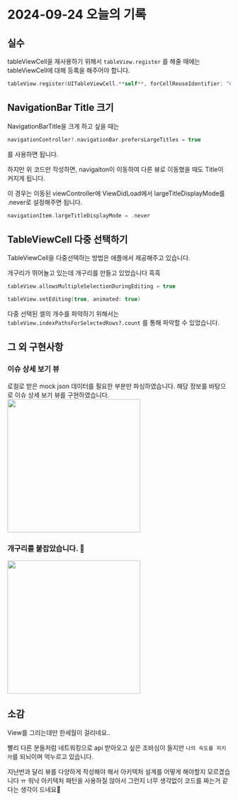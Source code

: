 
# 2024-09-24 오늘의 기록

## 실수
tableViewCell을 재사용하기 위해서 `tableView.register` 를 해줄 때에는 tableViewCell에 대해 등록을 해주어야 합니다.

```swift
tableView.register(UITableViewCell.**self**, forCellReuseIdentifier: "ContentTableViewCell")
```

## NavigationBar Title 크기
NavigationBarTitle을 크게 하고 싶을 때는

```swift
navigationController?.navigationBar.prefersLargeTitles = true
```
를 사용하면 됩니다.

하지만 위 코드만 작성하면, navigaiton이 이동하여 다른 뷰로 이동했을 때도 Title이 커지게 됩니다.

이 경우는 이동된 viewController에 ViewDidLoad에서 largeTitleDisplayMode를 .never로 설정해주면 됩니다.
```swift
navigationItem.largeTitleDisplayMode = .never
```


## TableViewCell 다중 선택하기
TableViewCell을 다중선택하는 방법은 애플에서 제공해주고 있습니다.

개구리가 뛰어놀고 있는데 개구리를 만들고 있었습니다 흑흑

```swift
tableView.allowsMultipleSelectionDuringEditing = true

tableView.setEditing(true, animated: true)
```

다중 선택된 셀의 개수를 파악하기 위해서는
`tableView.indexPathsForSelectedRows?.count` 를 통해 파악할 수 있었습니다.

## 그 외 구현사항
### 이슈 상세 보기 뷰
로컬로 받은 mock json 데이터를 필요한 부분만 파싱하였습니다.
해당 정보를 바탕으로 이슈 상세 보기 뷰를 구현하였습니다.
<img src="https://i.imgur.com/dgLRAFP.gif" width="300" />

### 개구리를 붙잡았습니다. 🐸
<img src="https://i.imgur.com/833r9TF.gif" width="300" />

## 소감
View를 그리는데만 한세월이 걸리네요..

빨리 다른 분들처럼 네트워킹으로 api 받아오고 싶은 조바심이 들지만 `나의 속도를 지키자`를 되뇌이며 억누르고 있습니다.

지난번과 달리 뷰를 다양하게 작성해야 해서 아키텍처 설계를 어떻게 해야할지 모르겠습니다 ㅠ
워낙 아키텍처 패턴을 사용하질 않아서 그런지 너무 생각없이 코드를 짜는거 같다는 생각이 드네요💩